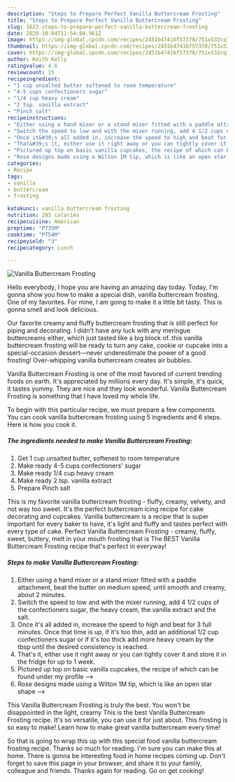 ```yaml
---
description: "Steps to Prepare Perfect Vanilla Buttercream Frosting"
title: "Steps to Prepare Perfect Vanilla Buttercream Frosting"
slug: 1623-steps-to-prepare-perfect-vanilla-buttercream-frosting
date: 2020-10-04T11:54:04.961Z
image: https://img-global.cpcdn.com/recipes/2451b47416f57378/751x532cq70/vanilla-buttercream-frosting-recipe-main-photo.jpg
thumbnail: https://img-global.cpcdn.com/recipes/2451b47416f57378/751x532cq70/vanilla-buttercream-frosting-recipe-main-photo.jpg
cover: https://img-global.cpcdn.com/recipes/2451b47416f57378/751x532cq70/vanilla-buttercream-frosting-recipe-main-photo.jpg
author: Keith Kelly
ratingvalue: 4.6
reviewcount: 15
recipeingredient:
- "1 cup unsalted butter softened to room temperature"
- "4-5 cups confectioners sugar"
- "1/4 cup heavy cream"
- "2 tsp. vanilla extract"
- "Pinch salt"
recipeinstructions:
- "Either using a hand mixer or a stand mixer fitted with a paddle attachment, beat the butter on medium speed, until smooth and creamy, about 2 minutes."
- "Switch the speed to low and with the mixer running, add 4 1/2 cups of the confectioners sugar, the heavy cream, the vanilla extract and the salt."
- "Once it&#39;s all added in, increase the speed to high and beat for 3 full minutes. Once that time is up, if it&#39;s too thin, add an additional 1/2 cup confectioners sugar or if it&#39;s too thick add more heavy cream by the tbsp until the desired consistency is reached."
- "That&#39;s it, either use it right away or you can tightly cover it and store it in the fridge for up to 1 week."
- "Pictured up top on basic vanilla cupcakes, the recipe of which can be found under my profile --&gt;"
- "Rose designs made using a Wilton 1M tip, which is like an open star shape --&gt;"
categories:
- Recipe
tags:
- vanilla
- buttercream
- frosting

katakunci: vanilla buttercream frosting 
nutrition: 283 calories
recipecuisine: American
preptime: "PT35M"
cooktime: "PT54M"
recipeyield: "3"
recipecategory: Lunch

---
```



![Vanilla Buttercream Frosting](https://img-global.cpcdn.com/recipes/2451b47416f57378/751x532cq70/vanilla-buttercream-frosting-recipe-main-photo.jpg)

Hello everybody, I hope you are having an amazing day today. Today, I'm gonna show you how to make a special dish, vanilla buttercream frosting. One of my favorites. For mine, I am going to make it a little bit tasty. This is gonna smell and look delicious.

Our favorite creamy and fluffy buttercream frosting that is still perfect for piping and decorating. I didn&#39;t have any luck with any meringue buttercreams either, which just tasted like a big block of..this vanilla buttercream frosting will be ready to turn any cake, cookie or cupcake into a special-occasion dessert—never underestimate the power of a good frosting! Over-whipping vanilla buttercream creates air bubbles.

Vanilla Buttercream Frosting is one of the most favored of current trending foods on earth. It's appreciated by millions every day. It's simple, it's quick, it tastes yummy. They are nice and they look wonderful. Vanilla Buttercream Frosting is something that I have loved my whole life.


To begin with this particular recipe, we must prepare a few components. You can cook vanilla buttercream frosting using 5 ingredients and 6 steps. Here is how you cook it.

<!--inarticleads1-->

##### The ingredients needed to make Vanilla Buttercream Frosting:

1. Get 1 cup unsalted butter, softened to room temperature
1. Make ready 4-5 cups confectioners&#39; sugar
1. Make ready 1/4 cup heavy cream
1. Make ready 2 tsp. vanilla extract
1. Prepare Pinch salt


This is my favorite vanilla buttercream frosting - fluffy, creamy, velvety, and not way too sweet. It&#39;s the perfect buttercream icing recipe for cake decorating and cupcakes. Vanilla buttercream is a recipe that is super important for every baker to have, it&#39;s light and fluffy and tastes perfect with every type of cake. Perfect Vanilla Buttercream Frosting - creamy, fluffy, sweet, buttery, melt in your mouth frosting that is The BEST Vanilla Buttercream Frosting recipe that&#39;s perfect in everyway! 

<!--inarticleads2-->

##### Steps to make Vanilla Buttercream Frosting:

1. Either using a hand mixer or a stand mixer fitted with a paddle attachment, beat the butter on medium speed, until smooth and creamy, about 2 minutes.
1. Switch the speed to low and with the mixer running, add 4 1/2 cups of the confectioners sugar, the heavy cream, the vanilla extract and the salt.
1. Once it&#39;s all added in, increase the speed to high and beat for 3 full minutes. Once that time is up, if it&#39;s too thin, add an additional 1/2 cup confectioners sugar or if it&#39;s too thick add more heavy cream by the tbsp until the desired consistency is reached.
1. That&#39;s it, either use it right away or you can tightly cover it and store it in the fridge for up to 1 week.
1. Pictured up top on basic vanilla cupcakes, the recipe of which can be found under my profile --&gt;
1. Rose designs made using a Wilton 1M tip, which is like an open star shape --&gt;


This Vanilla Buttercream Frosting is truly the best. You won&#39;t be disappointed in the light, creamy This is the best Vanilla Buttercream Frosting recipe. It&#39;s so versatile, you can use it for just about. This frosting is so easy to make! Learn how to make great vanilla buttercream every time! 

So that is going to wrap this up with this special food vanilla buttercream frosting recipe. Thanks so much for reading. I'm sure you can make this at home. There is gonna be interesting food in home recipes coming up. Don't forget to save this page in your browser, and share it to your family, colleague and friends. Thanks again for reading. Go on get cooking!

